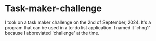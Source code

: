 # Task-maker-challenge
I took on a task maker challenge on the 2nd of September, 2024. It's a program that can be used in a to-do list application. I named it 'chng1' because I abbreviated 'challenge' at the time.
